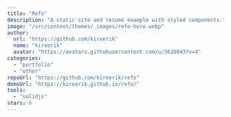 ```yaml
---
title: "Refo"
description: "A static site and resume example with styled components."
image: "/src/content/themes/_images/refo-hero.webp"
author:
  url: "https://github.com/kireerik"
  name: "kireerik"
  avatar: "https://avatars.githubusercontent.com/u/3628043?v=4"
categories:
  - "portfolio"
  - "other"
repoUrl: "https://github.com/kireerik/refo"
demoUrl: "https://kireerik.github.io/refo/"
tools:
  - "solidjs"
stars: 6
---
```

